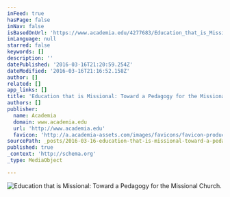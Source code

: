 ```yaml
---
inFeed: true
hasPage: false
inNav: false
isBasedOnUrl: 'https://www.academia.edu/4277683/Education_that_is_Missional_Toward_a_Pedagogy_for_the_Missional_Church'
inLanguage: null
starred: false
keywords: []
description: ''
datePublished: '2016-03-16T21:20:59.254Z'
dateModified: '2016-03-16T21:16:52.158Z'
author: []
related: []
app_links: []
title: 'Education that is Missional: Toward a Pedagogy for the Missional Church'
authors: []
publisher:
  name: Academia
  domain: www.academia.edu
  url: 'http://www.academia.edu'
  favicon: 'http://a.academia-assets.com/images/favicons/favicon-production.ico'
sourcePath: _posts/2016-03-16-education-that-is-missional-toward-a-pedagogy-for-the-missi.md
published: true
_context: 'http://schema.org'
_type: MediaObject

---
```

![Education that is Missional: Toward a Pedagogy for the Missional Church.](https://the-grid-user-content.s3-us-west-2.amazonaws.com/967fb42f-d01d-4f22-a0f3-7e17491051fa.png)